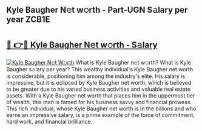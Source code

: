 ## Kyle Baugher N𝚎t w𝚘rth - Part-UGN S𝚊lary per year ZCB1E

# <h2><a href="http://gc41bsv.nevu.top/?p=Kyle+Baugher">🔗 👉🔴 Kyle Baugher N𝚎t w𝚘rth - S𝚊lary</a></h2>

[![Kyle Baugher N𝚎t W𝚘rth](https://i.imgur.com/Oavwk0R.jpeg)](http://gc41bsv.nevu.top/?p=Kyle+Baugher)
What is Kyle Baugher n𝚎t w𝚘rth? What is Kyle Baugher s𝚊lary per year?
This wealthy individual's Kyle Baugher net worth is considerable, positioning him among the industry's elite. His salary is impressive, but it is eclipsed by Kyle Baugher net worth, which is believed to be greater due to his varied business activities and valuable real estate assets. With a Kyle Baugher net worth that places him in the uppermost tier of wealth, this man is famed for his business savvy and financial prowess. This rich individual, whose Kyle Baugher net worth is in the billions and who earns an impressive salary, is a prime example of the force of commitment, hard work, and financial brilliance.

